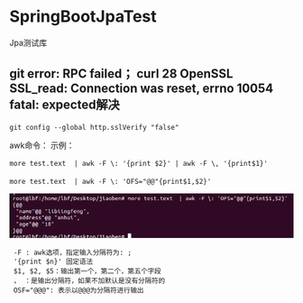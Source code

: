 # SpringBootJpaTest
Jpa测试库


## git error: RPC failed； curl 28 OpenSSL SSL_read: Connection was reset, errno 10054 fatal: expected解决
```
git config --global http.sslVerify "false"
```

awk命令：
示例：
```shell
more test.text  | awk -F \: '{print $2}' | awk -F \, '{print$1}'

more test.text  | awk -F \: 'OFS="@@"{print$1,$2}'
```
![img.png](img.png)

```markdown
 -F : awk选项，指定输入分隔符为: ;
 '{print $n}' 固定语法
 $1, $2, $5：输出第一个，第二个，第五个字段
 ， ：是输出分隔符，如果不加默认是没有分隔符的
 OSF="@@@": 表示以@@@为分隔符进行输出
```